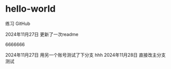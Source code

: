 # hello-world

练习 GitHub

2024年11月27日
更新了一次readme

6666666

2024年11月27日
用另一个账号测试了下分支
hhh
2024年11月28日
直接改主分支测试
